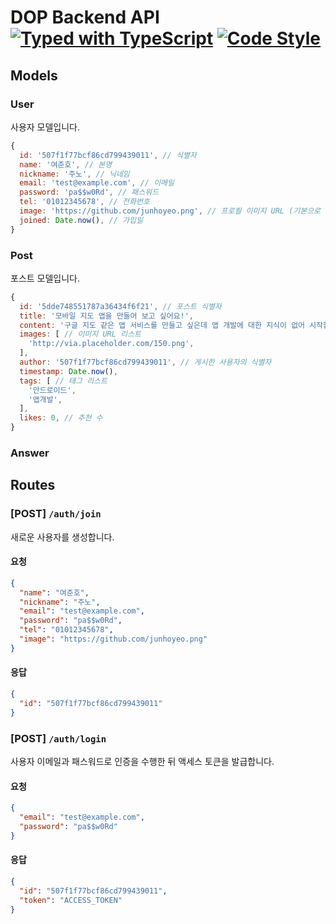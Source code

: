 # DOP Backend API [![Typed with TypeScript](https://badgen.net/badge/icon/Typed?icon=typescript&label&labelColor=555555&color=blue)](https://github.com/microsoft/TypeScript) [![Code Style](https://badgen.net/badge/style/Airbnb/ff5a5f?icon=airbnb)](https://github.com/airbnb/javascript)

## Models

### User
사용자 모델입니다.

```js
{
  id: '507f1f77bcf86cd799439011', // 식별자
  name: '여준호', // 본명
  nickname: '주노', // 닉네임
  email: 'test@example.com', // 이메일
  password: 'pa$$w0Rd', // 패스워드
  tel: '01012345678', // 전화번호
  image: 'https://github.com/junhoyeo.png', // 프로필 이미지 URL (기본으로 default 이미지 경로)
  joined: Date.now(), // 가입일
}
```

### Post
포스트 모델입니다.

```js
{
  id: '5dde748551787a36434f6f21', // 포스트 식별자
  title: '모바일 지도 앱을 만들어 보고 싶어요!',
  content: '구글 지도 같은 앱 서비스를 만들고 싶은데 앱 개발에 대한 지식이 없어 시작할 엄두가 나지 않습니다 ㅜㅜ 도와주세요',
  images: [ // 이미지 URL 리스트
    'http://via.placeholder.com/150.png',
  ],
  author: '507f1f77bcf86cd799439011', // 게시한 사용자의 식별자
  timestamp: Date.now(),
  tags: [ // 태그 리스트
    '안드로이드',
    '앱개발',
  ],
  likes: 0, // 추천 수
}
```

### Answer

## Routes

### [POST] `/auth/join`
새로운 사용자를 생성합니다.

#### 요청

```json
{
  "name": "여준호",
  "nickname": "주노",
  "email": "test@example.com",
  "password": "pa$$w0Rd",
  "tel": "01012345678",
  "image": "https://github.com/junhoyeo.png"
}
```

#### 응답

```json
{
  "id": "507f1f77bcf86cd799439011"
}
```

### [POST] `/auth/login`
사용자 이메일과 패스워드로 인증을 수행한 뒤 액세스 토큰을 발급합니다.

#### 요청

```json
{
  "email": "test@example.com",
  "password": "pa$$w0Rd"
}
```

#### 응답

```json
{
  "id": "507f1f77bcf86cd799439011",
  "token": "ACCESS_TOKEN"
}
```
